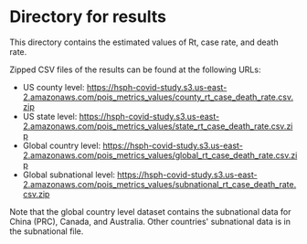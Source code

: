 # Directory for results

This directory contains the estimated values of Rt, case rate, and death rate.

Zipped CSV files of the results can be found at the following URLs:

+ US county level: https://hsph-covid-study.s3.us-east-2.amazonaws.com/pois_metrics_values/county_rt_case_death_rate.csv.zip
+ US state level: https://hsph-covid-study.s3.us-east-2.amazonaws.com/pois_metrics_values/state_rt_case_death_rate.csv.zip
+ Global country level: https://hsph-covid-study.s3.us-east-2.amazonaws.com/pois_metrics_values/global_rt_case_death_rate.csv.zip
+ Global subnational level: https://hsph-covid-study.s3.us-east-2.amazonaws.com/pois_metrics_values/subnational_rt_case_death_rate.csv.zip

Note that the global country level dataset contains the subnational data for China (PRC), Canada, and Australia. Other countries' subnational data is in the subnational file.

